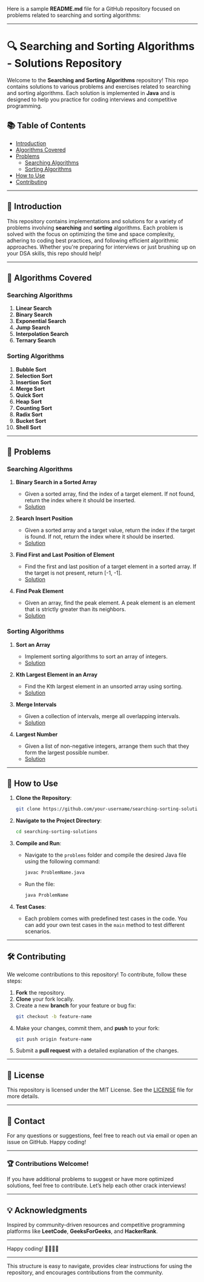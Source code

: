 Here is a sample **README.md** file for a GitHub repository focused on problems related to searching and sorting algorithms:

---

# 🔍 Searching and Sorting Algorithms - Solutions Repository

Welcome to the **Searching and Sorting Algorithms** repository! This repo contains solutions to various problems and exercises related to searching and sorting algorithms. Each solution is implemented in **Java** and is designed to help you practice for coding interviews and competitive programming.

## 📚 Table of Contents

- [Introduction](#introduction)
- [Algorithms Covered](#algorithms-covered)
- [Problems](#problems)
  - [Searching Algorithms](#searching-algorithms)
  - [Sorting Algorithms](#sorting-algorithms)
- [How to Use](#how-to-use)
- [Contributing](#contributing)

---

## 🔖 Introduction

This repository contains implementations and solutions for a variety of problems involving **searching** and **sorting** algorithms. Each problem is solved with the focus on optimizing the time and space complexity, adhering to coding best practices, and following efficient algorithmic approaches. Whether you're preparing for interviews or just brushing up on your DSA skills, this repo should help!

---

## 🧠 Algorithms Covered

### Searching Algorithms
1. **Linear Search**
2. **Binary Search**
3. **Exponential Search**
4. **Jump Search**
5. **Interpolation Search**
6. **Ternary Search**

### Sorting Algorithms
1. **Bubble Sort**
2. **Selection Sort**
3. **Insertion Sort**
4. **Merge Sort**
5. **Quick Sort**
6. **Heap Sort**
7. **Counting Sort**
8. **Radix Sort**
9. **Bucket Sort**
10. **Shell Sort**

---

## 📝 Problems

### Searching Algorithms

1. **Binary Search in a Sorted Array**
   - Given a sorted array, find the index of a target element. If not found, return the index where it should be inserted.
   - [Solution](./problems/BinarySearch.java)

2. **Search Insert Position**
   - Given a sorted array and a target value, return the index if the target is found. If not, return the index where it should be inserted.
   - [Solution](./problems/SearchInsertPosition.java)

3. **Find First and Last Position of Element**
   - Find the first and last position of a target element in a sorted array. If the target is not present, return [-1, -1].
   - [Solution](./problems/FirstLastPosition.java)

4. **Find Peak Element**
   - Given an array, find the peak element. A peak element is an element that is strictly greater than its neighbors.
   - [Solution](./problems/FindPeakElement.java)

### Sorting Algorithms

1. **Sort an Array**
   - Implement sorting algorithms to sort an array of integers.
   - [Solution](./problems/SortArray.java)

2. **Kth Largest Element in an Array**
   - Find the Kth largest element in an unsorted array using sorting.
   - [Solution](./problems/KthLargestElement.java)

3. **Merge Intervals**
   - Given a collection of intervals, merge all overlapping intervals.
   - [Solution](./problems/MergeIntervals.java)

4. **Largest Number**
   - Given a list of non-negative integers, arrange them such that they form the largest possible number.
   - [Solution](./problems/LargestNumber.java)

---

## 🚀 How to Use

1. **Clone the Repository**:
   ```bash
   git clone https://github.com/your-username/searching-sorting-solutions.git
   ```
2. **Navigate to the Project Directory**:
   ```bash
   cd searching-sorting-solutions
   ```

3. **Compile and Run**:
   - Navigate to the `problems` folder and compile the desired Java file using the following command:
     ```bash
     javac ProblemName.java
     ```
   - Run the file:
     ```bash
     java ProblemName
     ```

4. **Test Cases**:
   - Each problem comes with predefined test cases in the code. You can add your own test cases in the `main` method to test different scenarios.

---

## 🛠 Contributing

We welcome contributions to this repository! To contribute, follow these steps:
1. **Fork** the repository.
2. **Clone** your fork locally.
3. Create a new **branch** for your feature or bug fix:
   ```bash
   git checkout -b feature-name
   ```
4. Make your changes, commit them, and **push** to your fork:
   ```bash
   git push origin feature-name
   ```
5. Submit a **pull request** with a detailed explanation of the changes.

---

## 📜 License

This repository is licensed under the MIT License. See the [LICENSE](./LICENSE) file for more details.

---

## 📧 Contact

For any questions or suggestions, feel free to reach out via email or open an issue on GitHub. Happy coding!

---

### 🏆 Contributions Welcome! 

If you have additional problems to suggest or have more optimized solutions, feel free to contribute. Let’s help each other crack interviews!

---

## 💡 Acknowledgments

Inspired by community-driven resources and competitive programming platforms like **LeetCode**, **GeeksForGeeks**, and **HackerRank**.

---

Happy coding! 👨‍💻👩‍💻

---

This structure is easy to navigate, provides clear instructions for using the repository, and encourages contributions from the community.
